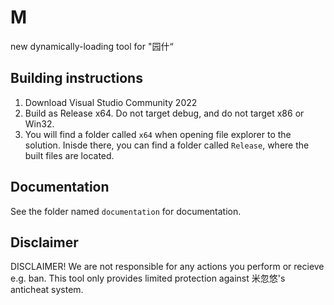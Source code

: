 # M
new dynamically-loading tool for "园什“ 

## Building instructions
1. Download Visual Studio Community 2022
2. Build as Release x64. Do not target debug, and do not target x86 or Win32.
3. You will find a folder called `x64` when opening file explorer to the solution. Inisde there, you can find a folder called `Release`, where the built files are located.

## Documentation
See the folder named `documentation` for documentation.

## Disclaimer
DISCLAIMER! We are not responsible for any actions you perform or recieve e.g. ban. This tool only provides limited protection against 米忽悠's anticheat system.

